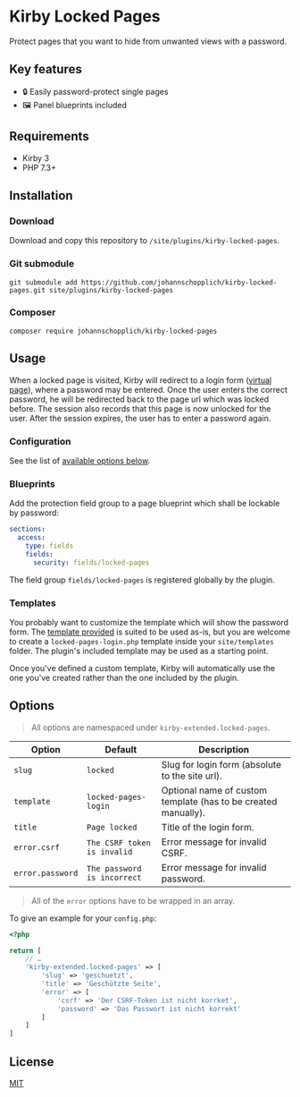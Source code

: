 # Kirby Locked Pages

Protect pages that you want to hide from unwanted views with a password.

## Key features

- 🔒 Easily password-protect single pages
- 🖼 Panel blueprints included

## Requirements

- Kirby 3
- PHP 7.3+

## Installation

### Download

Download and copy this repository to `/site/plugins/kirby-locked-pages`.

### Git submodule

```
git submodule add https://github.com/johannschopplich/kirby-locked-pages.git site/plugins/kirby-locked-pages
```

### Composer

```
composer require johannschopplich/kirby-locked-pages
```

## Usage

When a locked page is visited, Kirby will redirect to a login form ([virtual page](https://getkirby.com/docs/guide/virtual-pages)), where a password may be entered. Once the user enters the correct password, he will be redirected back to the page url which was locked before. The session also records that this page is now unlocked for the user. After the session expires, the user has to enter a password again.

### Configuration

See the list of [available options below](#options).

### Blueprints

Add the protection field group to a page blueprint which shall be lockable by password:

```yml
sections:
  access:
    type: fields
    fields:
      security: fields/locked-pages
```

The field group `fields/locked-pages` is registered globally by the plugin.

### Templates

You probably want to customize the template which will show the password form. The [template provided](templates/locked-pages-login.php) is suited to be used as-is, but you are welcome to create a `locked-pages-login.php` template inside your `site/templates` folder. The plugin's included template may be used as a starting point.

Once you've defined a custom template, Kirby will automatically use the one you've created rather than the one included by the plugin.

## Options

> All options are namespaced under `kirby-extended.locked-pages`.

| Option | Default | Description |
| --- | --- | --- |
| `slug` | `locked` | Slug for login form (absolute to the site url).
| `template` | `locked-pages-login` | Optional name of custom template (has to be created manually).
| `title` | `Page locked` | Title of the login form.
| `error.csrf` | `The CSRF token is invalid` | Error message for invalid CSRF.
| `error.password` | `The password is incorrect` | Error message for invalid password.

> All of the `error` options have to be wrapped in an array.

To give an example for your `config.php`:

```php
<?php

return [
    // …
    'kirby-extended.locked-pages' => [
        'slug' => 'geschuetzt',
        'title' => 'Geschützte Seite',
        'error' => [
            'csrf' => 'Der CSRF-Token ist nicht korrket',
            'password' => 'Das Passwort ist nicht korrekt'
        ]
    ]
]
```

## License

[MIT](https://opensource.org/licenses/MIT)
